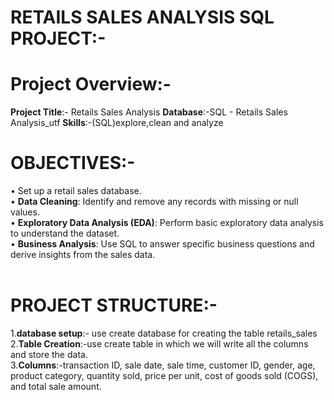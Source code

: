 # RETAILS  SALES  ANALYSIS SQL PROJECT:-
# Project Overview:-
**Project Title**:- Retails  Sales Analysis
**Database**:-SQL - Retails  Sales Analysis_utf
**Skills**:-(SQL)explore,clean and analyze
<br>


# OBJECTIVES:- 
•	Set up a retail sales database.<br>
• **Data Cleaning**: Identify and remove any records with missing or null values.<br>
•	**Exploratory Data Analysis (EDA)**: Perform basic exploratory data analysis to understand the dataset.<br>
•	**Business Analysis**: Use SQL to answer specific business questions and derive insights from the sales data.<br>
<br>

# PROJECT STRUCTURE:-
1.**database setup**:- use create database for creating the table retails_sales<br>
2.**Table Creation**:-use create  table in which we will write all the columns and store the data.<br>
3.**Columns**:-transaction ID, sale date, sale time, customer ID, gender, age, product category, quantity sold, price per unit, cost of goods sold (COGS), and total sale amount.<br>

